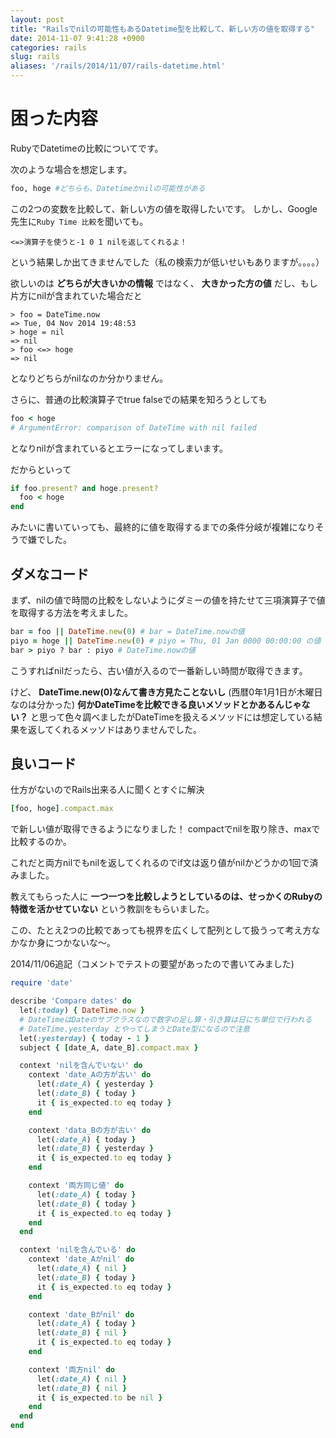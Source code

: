 ```yaml
---
layout: post
title: "Railsでnilの可能性もあるDatetime型を比較して、新しい方の値を取得する"
date: 2014-11-07 9:41:28 +0900
categories: rails
slug: rails
aliases: '/rails/2014/11/07/rails-datetime.html'
---
```


# 困った内容
RubyでDatetimeの比較についてです。

次のような場合を想定します。

``` ruby
foo, hoge #どちらも、Datetimeかnilの可能性がある
```

この2つの変数を比較して、新しい方の値を取得したいです。
しかし、Google先生に`Ruby Time 比較`を聞いても。

`<=>演算子を使うと-1 0 1 nilを返してくれるよ！`

という結果しか出てきませんでした（私の検索力が低いせいもありますが。。。。）

欲しいのは **どちらが大きいかの情報** ではなく、 **大きかった方の値** だし、もし片方にnilが含まれていた場合だと

``` irb
> foo = DateTime.now
=> Tue, 04 Nov 2014 19:48:53
> hoge = nil
=> nil
> foo <=> hoge
=> nil
```

となりどちらがnilなのか分かりません。

さらに、普通の比較演算子でtrue falseでの結果を知ろうとしても

``` ruby
foo < hoge
# ArgumentError: comparison of DateTime with nil failed
```

となりnilが含まれているとエラーになってしまいます。

だからといって

``` ruby
if foo.present? and hoge.present?
  foo < hoge
end
```

みたいに書いていっても、最終的に値を取得するまでの条件分岐が複雑になりそうで嫌でした。

## ダメなコード
まず、nilの値で時間の比較をしないようにダミーの値を持たせて三項演算子で値を取得する方法を考えました。

``` ruby
bar = foo || DateTime.new(0) # bar = DateTime.nowの値
piyo = hoge || DateTime.new(0) # piyo = Thu, 01 Jan 0000 00:00:00 の値
bar > piyo ? bar : piyo # DateTime.nowの値
```

こうすればnilだったら、古い値が入るので一番新しい時間が取得できます。

けど、 **DateTime.new(0)なんて書き方見たことないし** (西暦0年1月1日が木曜日なのは分かった) **何かDateTimeを比較できる良いメソッドとかあるんじゃない？** と思って色々調べましたがDateTimeを扱えるメソッドには想定している結果を返してくれるメッソドはありませんでした。

## 良いコード
仕方がないのでRails出来る人に聞くとすぐに解決

``` ruby
[foo, hoge].compact.max
```

で新しい値が取得できるようになりました！
compactでnilを取り除き、maxで比較するのか。

これだと両方nilでもnilを返してくれるのでif文は返り値がnilかどうかの1回で済みました。

教えてもらった人に
**一つ一つを比較しようとしているのは、せっかくのRubyの特徴を活かせていない**
という教訓をもらいました。

この、たとえ2つの比較であっても視界を広くして配列として扱うって考え方なかなか身につかないな〜。

2014/11/06追記（コメントでテストの要望があったので書いてみました)

``` ruby
require 'date'

describe 'Compare dates' do
  let(:today) { DateTime.now }
  # DateTimeはDateのサブクラスなので数字の足し算・引き算は日にち単位で行われる
  # DateTime.yesterday とやってしまうとDate型になるので注意
  let(:yesterday) { today - 1 }
  subject { [date_A, date_B].compact.max }

  context 'nilを含んでいない' do
    context 'date_Aの方が古い' do
      let(:date_A) { yesterday }
      let(:date_B) { today }
      it { is_expected.to eq today }
    end

    context 'data_Bの方が古い' do
      let(:date_A) { today }
      let(:date_B) { yesterday }
      it { is_expected.to eq today }
    end

    context '両方同じ値' do
      let(:date_A) { today }
      let(:date_B) { today }
      it { is_expected.to eq today }
    end
  end

  context 'nilを含んでいる' do
    context 'date_Aがnil' do
      let(:date_A) { nil }
      let(:date_B) { today }
      it { is_expected.to eq today }
    end

    context 'date_Bがnil' do
      let(:date_A) { today }
      let(:date_B) { nil }
      it { is_expected.to eq today }
    end

    context '両方nil' do
      let(:date_A) { nil }
      let(:date_B) { nil }
      it { is_expected.to be nil }
    end
  end
end
```
